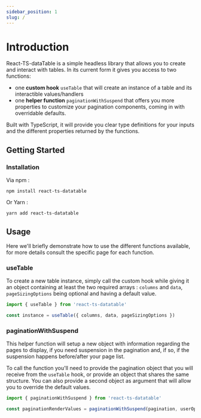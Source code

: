 ```yaml
---
sidebar_position: 1
slug: /
---
```


# Introduction

React-TS-dataTable is a simple headless library that allows you to create and interact with tables. In its current form it gives you access to two functions:

- one **custom hook** `useTable` that will create an instance of a table and its interactible values/handlers
- one **helper function** `paginationWithSuspend` that offers you more properties to customize your pagination components, coming in with overridable defaults.

Built with TypeScript, it will provide you clear type definitions for your inputs and the different properties returned by the functions.

## Getting Started

### Installation

Via npm :

```shell
npm install react-ts-datatable
```

Or Yarn :

```shell
yarn add react-ts-datatable
```

## Usage

Here we'll briefly demonstrate how to use the different functions available, for more details consult the specific page for each function.

### useTable

To create a new table instance, simply call the custom hook while giving it an object containing at least the two required arrays : `columns` and `data`, `pageSizingOptions` being optional and having a default value.

```typescript
import { useTable } from 'react-ts-datatable'

const instance = useTable({ columns, data, pageSizingOptions })
```

### paginationWithSuspend

This helper function will setup a new object with information regarding the pages to display, if you need suspension in the pagination and, if so, if the suspension happens before/after your page list.

To call the function you'll need to provide the pagination object that you will receive from the `useTable` hook, or provide an object that shares the same structure. You can also provide a second object as argument that will allow you to override the default values.

```typescript
import { paginationWithSuspend } from 'react-ts-datatable'

const paginationRenderValues = paginationWithSuspend(pagination, userOptions)
```
